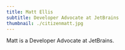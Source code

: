 ```yaml
---
title: Matt Ellis
subtitle: Developer Advocate at JetBrains
thumbnail: ./citizenmatt.jpg
---
```


Matt is a Developer Advocate at JetBrains.
